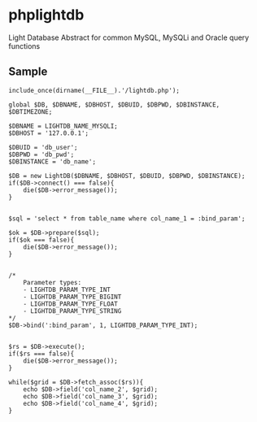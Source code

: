 phplightdb
==========

Light Database Abstract for common MySQL, MySQLi and Oracle query functions


Sample
-------

	include_once(dirname(__FILE__).'/lightdb.php');
	
	global $DB, $DBNAME, $DBHOST, $DBUID, $DBPWD, $DBINSTANCE, $DBTIMEZONE;
	
	$DBNAME = LIGHTDB_NAME_MYSQLI;
	$DBHOST = '127.0.0.1';
	
	$DBUID = 'db_user';
	$DBPWD = 'db_pwd';
	$DBINSTANCE = 'db_name';
	
	$DB = new LightDB($DBNAME, $DBHOST, $DBUID, $DBPWD, $DBINSTANCE);
	if($DB->connect() === false){
		die($DB->error_message());
	}
	
	
	$sql = 'select * from table_name where col_name_1 = :bind_param';
	
	$ok = $DB->prepare($sql);
	if($ok === false){
		die($DB->error_message());
	}
	
	
	/*
		Parameter types:
		- LIGHTDB_PARAM_TYPE_INT
		- LIGHTDB_PARAM_TYPE_BIGINT
		- LIGHTDB_PARAM_TYPE_FLOAT
		- LIGHTDB_PARAM_TYPE_STRING
	*/
	$DB->bind(':bind_param', 1, LIGHTDB_PARAM_TYPE_INT);
	
	
	$rs = $DB->execute();
	if($rs === false){
		die($DB->error_message());
	}
	
	while($grid = $DB->fetch_assoc($rs)){
		echo $DB->field('col_name_2', $grid);
		echo $DB->field('col_name_3', $grid);
		echo $DB->field('col_name_4', $grid);
	}
	
	
